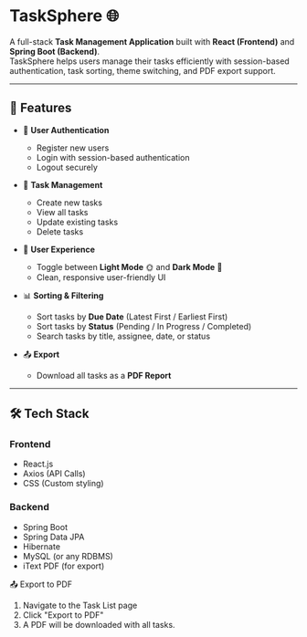 # TaskSphere 🌐

A full-stack **Task Management Application** built with **React (Frontend)** and **Spring Boot (Backend)**.  
TaskSphere helps users manage their tasks efficiently with session-based authentication, task sorting, theme switching, and PDF export support.

---

## 🚀 Features
- 👤 **User Authentication**
  - Register new users
  - Login with session-based authentication
  - Logout securely

- 📝 **Task Management**
  - Create new tasks
  - View all tasks
  - Update existing tasks
  - Delete tasks

- 🎨 **User Experience**
  - Toggle between **Light Mode** 🌞 and **Dark Mode** 🌙
  - Clean, responsive user-friendly UI

- 📊 **Sorting & Filtering**
  - Sort tasks by **Due Date** (Latest First / Earliest First)
  - Sort tasks by **Status** (Pending / In Progress / Completed)
  - Search tasks by title, assignee, date, or status

- 📤 **Export**
  - Download all tasks as a **PDF Report**

---

## 🛠️ Tech Stack
### Frontend
- React.js
- Axios (API Calls)
- CSS (Custom styling)

### Backend
- Spring Boot
- Spring Data JPA
- Hibernate
- MySQL (or any RDBMS)
- iText PDF (for export)


📤 Export to PDF

1. Navigate to the Task List page
2. Click "Export to PDF"
3. A PDF will be downloaded with all tasks.
